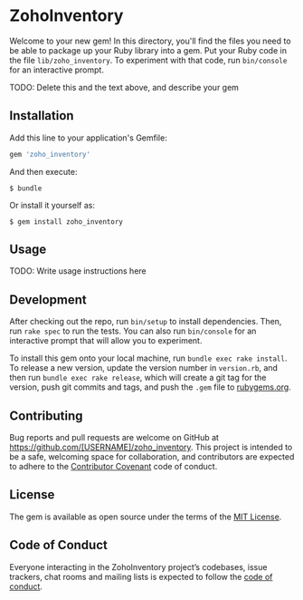 # ZohoInventory

Welcome to your new gem! In this directory, you'll find the files you need to be able to package up your Ruby library into a gem. Put your Ruby code in the file `lib/zoho_inventory`. To experiment with that code, run `bin/console` for an interactive prompt.

TODO: Delete this and the text above, and describe your gem

## Installation

Add this line to your application's Gemfile:

```ruby
gem 'zoho_inventory'
```

And then execute:

    $ bundle

Or install it yourself as:

    $ gem install zoho_inventory

## Usage

TODO: Write usage instructions here

## Development

After checking out the repo, run `bin/setup` to install dependencies. Then, run `rake spec` to run the tests. You can also run `bin/console` for an interactive prompt that will allow you to experiment.

To install this gem onto your local machine, run `bundle exec rake install`. To release a new version, update the version number in `version.rb`, and then run `bundle exec rake release`, which will create a git tag for the version, push git commits and tags, and push the `.gem` file to [rubygems.org](https://rubygems.org).

## Contributing

Bug reports and pull requests are welcome on GitHub at https://github.com/[USERNAME]/zoho_inventory. This project is intended to be a safe, welcoming space for collaboration, and contributors are expected to adhere to the [Contributor Covenant](http://contributor-covenant.org) code of conduct.

## License

The gem is available as open source under the terms of the [MIT License](https://opensource.org/licenses/MIT).

## Code of Conduct

Everyone interacting in the ZohoInventory project’s codebases, issue trackers, chat rooms and mailing lists is expected to follow the [code of conduct](https://github.com/[USERNAME]/zoho_inventory/blob/master/CODE_OF_CONDUCT.md).
